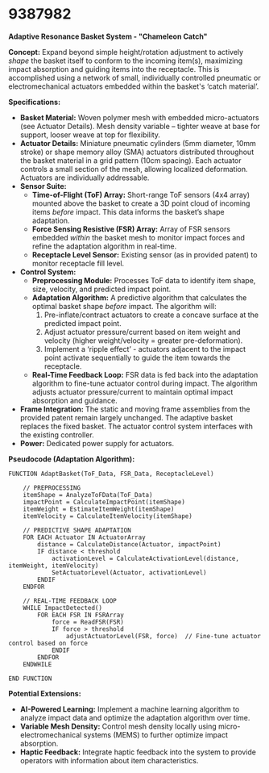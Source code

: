 # 9387982

**Adaptive Resonance Basket System - "Chameleon Catch"**

**Concept:** Expand beyond simple height/rotation adjustment to actively *shape* the basket itself to conform to the incoming item(s), maximizing impact absorption and guiding items into the receptacle. This is accomplished using a network of small, individually controlled pneumatic or electromechanical actuators embedded within the basket's ‘catch material’.

**Specifications:**

*   **Basket Material:** Woven polymer mesh with embedded micro-actuators (see Actuator Details). Mesh density variable – tighter weave at base for support, looser weave at top for flexibility.
*   **Actuator Details:** Miniature pneumatic cylinders (5mm diameter, 10mm stroke) or shape memory alloy (SMA) actuators distributed throughout the basket material in a grid pattern (10cm spacing). Each actuator controls a small section of the mesh, allowing localized deformation. Actuators are individually addressable.
*   **Sensor Suite:**
    *   **Time-of-Flight (ToF) Array:** Short-range ToF sensors (4x4 array) mounted above the basket to create a 3D point cloud of incoming items *before* impact. This data informs the basket’s shape adaptation.
    *   **Force Sensing Resistive (FSR) Array:** Array of FSR sensors embedded *within* the basket mesh to monitor impact forces and refine the adaptation algorithm in real-time.
    *   **Receptacle Level Sensor:** Existing sensor (as in provided patent) to monitor receptacle fill level.
*   **Control System:**
    *   **Preprocessing Module:** Processes ToF data to identify item shape, size, velocity, and predicted impact point.
    *   **Adaptation Algorithm:**  A predictive algorithm that calculates the optimal basket shape *before* impact. The algorithm will:
        1.  Pre-inflate/contract actuators to create a concave surface at the predicted impact point.
        2.  Adjust actuator pressure/current based on item weight and velocity (higher weight/velocity = greater pre-deformation).
        3.  Implement a ‘ripple effect’ - actuators adjacent to the impact point activate sequentially to guide the item towards the receptacle.
    *   **Real-Time Feedback Loop:**  FSR data is fed back into the adaptation algorithm to fine-tune actuator control during impact. The algorithm adjusts actuator pressure/current to maintain optimal impact absorption and guidance.
*   **Frame Integration:** The static and moving frame assemblies from the provided patent remain largely unchanged. The adaptive basket replaces the fixed basket. The actuator control system interfaces with the existing controller.
*   **Power:** Dedicated power supply for actuators.

**Pseudocode (Adaptation Algorithm):**

```
FUNCTION AdaptBasket(ToF_Data, FSR_Data, ReceptacleLevel)

    // PREPROCESSING
    itemShape = AnalyzeToFData(ToF_Data)
    impactPoint = CalculateImpactPoint(itemShape)
    itemWeight = EstimateItemWeight(itemShape)
    itemVelocity = CalculateItemVelocity(itemShape)

    // PREDICTIVE SHAPE ADAPTATION
    FOR EACH Actuator IN ActuatorArray
        distance = CalculateDistance(Actuator, impactPoint)
        IF distance < threshold
            activationLevel = CalculateActivationLevel(distance, itemWeight, itemVelocity)
            SetActuatorLevel(Actuator, activationLevel)
        ENDIF
    ENDFOR

    // REAL-TIME FEEDBACK LOOP
    WHILE ImpactDetected()
        FOR EACH FSR IN FSRArray
            force = ReadFSR(FSR)
            IF force > threshold
                adjustActuatorLevel(FSR, force)  // Fine-tune actuator control based on force
            ENDIF
        ENDFOR
    ENDWHILE

END FUNCTION
```

**Potential Extensions:**

*   **AI-Powered Learning:** Implement a machine learning algorithm to analyze impact data and optimize the adaptation algorithm over time.
*   **Variable Mesh Density:** Control mesh density locally using micro-electromechanical systems (MEMS) to further optimize impact absorption.
*   **Haptic Feedback:** Integrate haptic feedback into the system to provide operators with information about item characteristics.